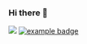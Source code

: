 ### Hi there 👋
![](https://komarev.com/ghpvc/?username=ASMAAGT)
<a href="#">
    <img src="help/badge1.svg" alt="example badge" style="vertical-align:top margin:6px 4px">
  </a>  
<!--
**ASMAAGT/ASMAAGT** is a ✨ _special_ ✨ repository because its `README.md` (this file) appears on your GitHub profile.

Here are some ideas to get you started:

- 🔭 I’m currently working on ...
- 🌱 I’m currently learning ...
- 👯 I’m looking to collaborate on ...
- 🤔 I’m looking for help with ...
- 💬 Ask me about ...
- 📫 How to reach me: ...
- 😄 Pronouns: ...
- ⚡ Fun fact: ...
-->
